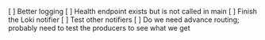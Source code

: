 [ ] Better logging
[ ] Health endpoint exists but is not called in main
[ ] Finish the Loki notifier
[ ] Test other notifiers
[ ] Do we need advance routing; probably need to test the producers to see what we get
